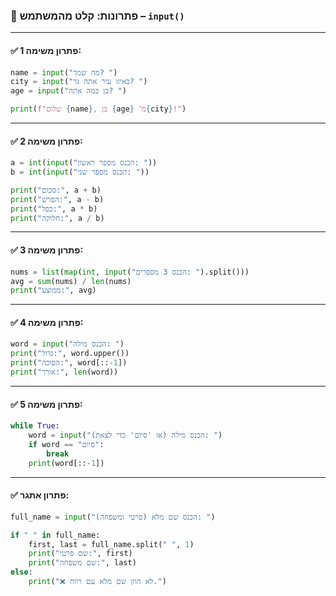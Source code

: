 ### 📘 פתרונות: קלט מהמשתמש – `input()`

---

#### ✅ פתרון משימה 1:

```python
name = input("מה שמך? ")
city = input("באיזו עיר אתה גר? ")
age = input("בן כמה אתה? ")

print(f"שלום {name}, בן {age} מ־{city}!")
```

---

#### ✅ פתרון משימה 2:

```python
a = int(input("הכנס מספר ראשון: "))
b = int(input("הכנס מספר שני: "))

print("סכום:", a + b)
print("הפרש:", a - b)
print("כפל:", a * b)
print("חלוקה:", a / b)
```

---

#### ✅ פתרון משימה 3:

```python
nums = list(map(int, input("הכנס 3 מספרים: ").split()))
avg = sum(nums) / len(nums)
print("ממוצע:", avg)
```

---

#### ✅ פתרון משימה 4:

```python
word = input("הכנס מילה: ")
print("גדול:", word.upper())
print("הפוכה:", word[::-1])
print("אורך:", len(word))
```

---

#### ✅ פתרון משימה 5:

```python
while True:
    word = input("הכנס מילה (או 'סיום' כדי לצאת): ")
    if word == "סיום":
        break
    print(word[::-1])
```

---

#### ✅ פתרון אתגר:

```python
full_name = input("הכנס שם מלא (פרטי ומשפחה): ")

if " " in full_name:
    first, last = full_name.split(" ", 1)
    print("שם פרטי:", first)
    print("שם משפחה:", last)
else:
    print("❌ לא הוזן שם מלא עם רווח.")
```
